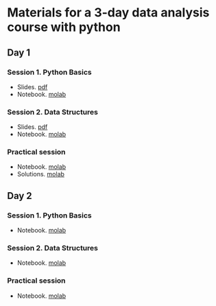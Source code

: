 # Materials for a 3-day data analysis course with python

## Day 1

### Session 1. Python Basics

- Slides. [pdf](https://github.com/ber2/3-day-python-data-analysis-course/blob/main/day1/session1_python_basics.pdf)
- Notebook. [molab](https://molab.marimo.io/notebooks/nb_oLXS2cLWvB6Wdz3a5hVphc)

### Session 2. Data Structures

- Slides. [pdf](https://github.com/ber2/3-day-python-data-analysis-course/blob/main/day1/session2_data_structures.pdf)
- Notebook. [molab](https://molab.marimo.io/notebooks/nb_DoMJEpNacdEypWuCUfo6a8)

### Practical session

- Notebook. [molab](https://molab.marimo.io/notebooks/nb_uhKn1NixnTvHLaerSRW3nv)
- Solutions. [molab](https://molab.marimo.io/notebooks/nb_wS4LuYB9mTgM8fceoqHXZo)


## Day 2

### Session 1. Python Basics

<!--- Slides. [pdf](https://github.com/ber2/3-day-python-data-analysis-course/blob/main/day1/session1_python_basics.pdf)-->
- Notebook. [molab](https://molab.marimo.io/notebooks/nb_D9qdYoxNZTxMHfmwqzTUxw)

### Session 2. Data Structures

<!--- Slides. [pdf](https://github.com/ber2/3-day-python-data-analysis-course/blob/main/day1/session2_data_structures.pdf)-->
- Notebook. [molab](https://molab.marimo.io/notebooks/nb_d4umpHKHc2xgzNQq1zDEfn)

### Practical session

- Notebook. [molab](https://molab.marimo.io/notebooks/nb_d6xRqgPGdXfdhsoiBFuMka)
<!--- Solutions. [molab](https://molab.marimo.io/notebooks/nb_wS4LuYB9mTgM8fceoqHXZo)-->
